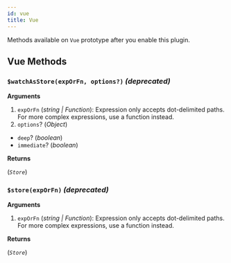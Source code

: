 ```yaml
---
id: vue
title: Vue
---
```


Methods available on `Vue` prototype after you enable this plugin.

## Vue Methods

### `$watchAsStore(expOrFn, options?)` _(deprecated)_

**Arguments**

1. `expOrFn` (_string | Function_): Expression only accepts dot-delimited paths. For more complex expressions, use a function instead.
2. `options`? (_Object_)

- `deep`? (_boolean_)
- `immediate`? (_boolean_)

**Returns**

(_`Store`_)

### `$store(expOrFn)` _(deprecated)_

**Arguments**

1. `expOrFn` (_string | Function_): Expression only accepts dot-delimited paths. For more complex expressions, use a function instead.

**Returns**

(_`Store`_)
